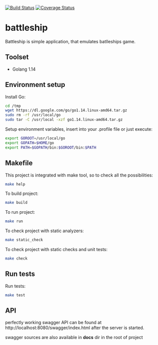 [![Build Status](https://travis-ci.com/FluorescentTouch/battleship.svg?branch=master)](https://travis-ci.com/FluorescentTouch/battleship)
[![Coverage Status](https://coveralls.io/repos/github/FluorescentTouch/battleship/badge.svg?branch=master)](https://coveralls.io/github/FluorescentTouch/battleship?branch=master)

# battleship

Battleship is simple application, that emulates batlleships game.

## Toolset

* Golang 1.14

## Environment setup

Install Go: 
```bash
cd /tmp
wget https://dl.google.com/go/go1.14.linux-amd64.tar.gz
sudo rm -rf /usr/local/go
sudo tar -C /usr/local -xzf go1.14.linux-amd64.tar.gz
``` 
Setup environment variables, insert into your .profile file or just execute: 
```bash
export GOROOT=/usr/local/go
export GOPATH=$HOME/go
export PATH=$GOPATH/bin:$GOROOT/bin:$PATH
```

## Makefile

This project is integrated with make tool, so to check all the possibilities:
```bash
make help
```

To build project:
```bash
make build
``` 
To run project:
```bash
make run
``` 
To check project with static analyzers:
```bash
make static_check
``` 
To check project with static checks and unit tests:
```bash
make check
```

## Run tests 

Run tests:
```bash
make test
```

## API

perfectly working swagger API can be found at 
http://localhost:8080/swagger/index.html after the server is started.

swagger sources are also available in **docs** dir in the root of project 


